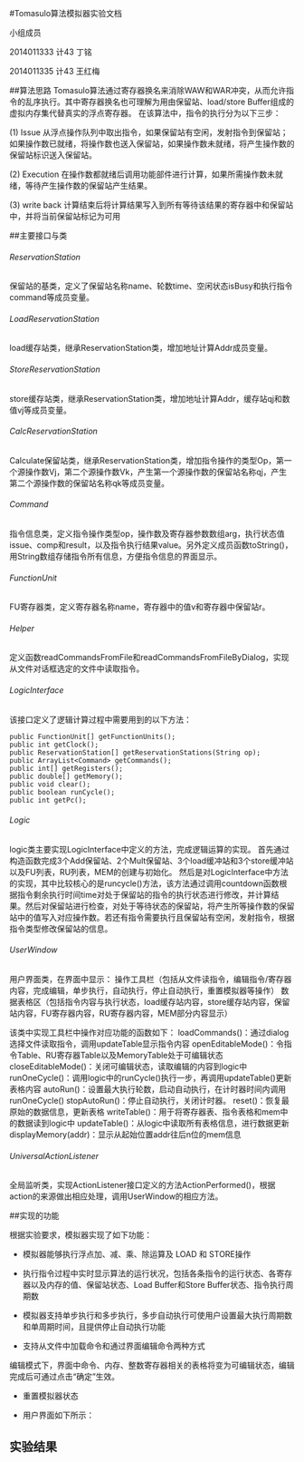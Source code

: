 #Tomasulo算法模拟器实验文档

小组成员

2014011333 计43 丁铭 

2014011335 计43 王红梅

##算法思路
Tomasulo算法通过寄存器换名来消除WAW和WAR冲突，从而允许指令的乱序执行。其中寄存器换名也可理解为用由保留站、load/store Buffer组成的虚拟内存集代替真实的浮点寄存器。
在该算法中，指令的执行分为以下三步：

(1) Issue
从浮点操作队列中取出指令，如果保留站有空闲，发射指令到保留站；
如果操作数已就绪，将操作数也送入保留站，如果操作数未就绪，将产生操作数的保留站标识送入保留站。

(2) Execution
在操作数都就绪后调用功能部件进行计算，如果所需操作数未就绪，等待产生操作数的保留站产生结果。

(3) write back
计算结束后将计算结果写入到所有等待该结果的寄存器中和保留站中，并将当前保留站标记为可用

##主要接口与类
###### ReservationStation
保留站的基类，定义了保留站名称name、轮数time、空闲状态isBusy和执行指令command等成员变量。
###### LoadReservationStation
load缓存站类，继承ReservationStation类，增加地址计算Addr成员变量。
###### StoreReservationStation
store缓存站类，继承ReservationStation类，增加地址计算Addr，缓存站qj和数值vj等成员变量。
###### CalcReservationStation
Calculate保留站类，继承ReservationStation类，增加指令操作的类型Op，第一个源操作数Vj，第二个源操作数Vk，产生第一个源操作数的保留站名称qj，产生第二个源操作数的保留站名称qk等成员变量。
###### Command
指令信息类，定义指令操作类型op，操作数及寄存器参数数组arg，执行状态值issue、comp和result，以及指令执行结果value。另外定义成员函数toString()，用String数组存储指令所有信息，方便指令信息的界面显示。
###### FunctionUnit
FU寄存器类，定义寄存器名称name，寄存器中的值v和寄存器中保留站r。
###### Helper
定义函数readCommandsFromFile和readCommandsFromFileByDialog，实现从文件对话框选定的文件中读取指令。
###### LogicInterface
该接口定义了逻辑计算过程中需要用到的以下方法：

```
public FunctionUnit[] getFunctionUnits();
public int getClock();
public ReservationStation[] getReservationStations(String op);
public ArrayList<Command> getCommands();
public int[] getRegisters();
public double[] getMemory();
public void clear();
public boolean runCycle();
public int getPc();
```
###### Logic
logic类主要实现LogicInterface中定义的方法，完成逻辑运算的实现。
首先通过构造函数完成3个Add保留站、2个Mult保留站、3个load缓冲站和3个store缓冲站以及FU列表，RU列表，MEM的创建与初始化。
然后是对LogicInterface中方法的实现，其中比较核心的是runcycle()方法，该方法通过调用countdown函数根据指令剩余执行时间time对处于保留站的指令的执行状态进行修改，并计算结果。然后对保留站进行检查，对处于等待状态的保留站，将产生所等操作数的保留站中的值写入对应操作数。若还有指令需要执行且保留站有空闲，发射指令，根据指令类型修改保留站的信息。

###### UserWindow
用户界面类，在界面中显示：
操作工具栏（包括从文件读指令，编辑指令/寄存器内容，完成编辑，单步执行，自动执行，停止自动执行，重置模拟器等操作）
数据表格区（包括指令内容与执行状态，load缓存站内容，store缓存站内容，保留站内容，FU寄存器内容，RU寄存器内容，MEM部分内容显示）

该类中实现工具栏中操作对应功能的函数如下：
loadCommands()：通过dialog选择文件读取指令，调用updateTable显示指令内容
openEditableMode()：令指令Table、RU寄存器Table以及MemoryTable处于可编辑状态
closeEditableMode()：关闭可编辑状态，读取编辑的内容到logic中
runOneCycle()：调用logic中的runCycle()执行一步，再调用updateTable()更新表格内容
autoRun()：设置最大执行轮数，启动自动执行，在计时器时间内调用runOneCycle()
stopAutoRun()：停止自动执行，关闭计时器。
reset()：恢复最原始的数据信息，更新表格
writeTable()：用于将寄存器表、指令表格和mem中的数据读到logic中
updateTable()：从logic中读取所有表格信息，进行数据更新
displayMemory(addr)：显示从起始位置addr往后n位的mem信息
###### UniversalActionListener
全局监听类，实现ActionListener接口定义的方法ActionPerformed()，根据action的来源做出相应处理，调用UserWindow的相应方法。

##实现的功能

根据实验要求，模拟器实现了如下功能：

* 模拟器能够执行浮点加、减、乘、除运算及 LOAD 和 STORE操作

* 执行指令过程中实时显示算法的运行状况，包括各条指令的运行状态、各寄存器以及内存的值、保留站状态、Load Buffer和Store Buffer状态、指令执行周期数

* 模拟器支持单步执行和多步执行，多步自动执行可使用户设置最大执行周期数和单周期时间，且提供停止自动执行功能

* 支持从文件中加载命令和通过界面编辑命令两种方式

 编辑模式下，界面中命令、内存、整数寄存器相关的表格将变为可编辑状态，编辑完成后可通过点击“确定”生效。

* 重置模拟器状态

* 用户界面如下所示：


## 实验结果
